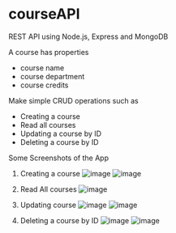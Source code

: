 # courseAPI
REST API using Node.js, Express and MongoDB

A course has properties
- course name
- course department
- course credits

Make simple CRUD operations such as 
- Creating a course
- Read all courses
- Updating a course by ID
- Deleting a course by ID

Some Screenshots of the App
1. Creating a course
![image](https://user-images.githubusercontent.com/77070862/185978288-abcad483-8c04-4b28-a5c1-2559947cb7a6.png)
![image](https://user-images.githubusercontent.com/77070862/185978329-cfee1c36-e668-44c8-891e-5424d0223b02.png)

2. Read All courses
![image](https://user-images.githubusercontent.com/77070862/185978476-02b9c5e4-fd76-4111-b3f8-b135e5a7d563.png)

3. Updating course
![image](https://user-images.githubusercontent.com/77070862/185978876-8fd3bf90-e2db-4736-a2af-57323499a247.png)
![image](https://user-images.githubusercontent.com/77070862/185979019-96b07409-7d54-4df0-89ad-e52029a496c6.png)

4. Deleting a course by ID
![image](https://user-images.githubusercontent.com/77070862/185979150-8208d27c-ec09-493b-a254-093baaaf9985.png)
![image](https://user-images.githubusercontent.com/77070862/185979205-5aaf7bbb-25e6-4578-8ae7-3279e985fbda.png)




